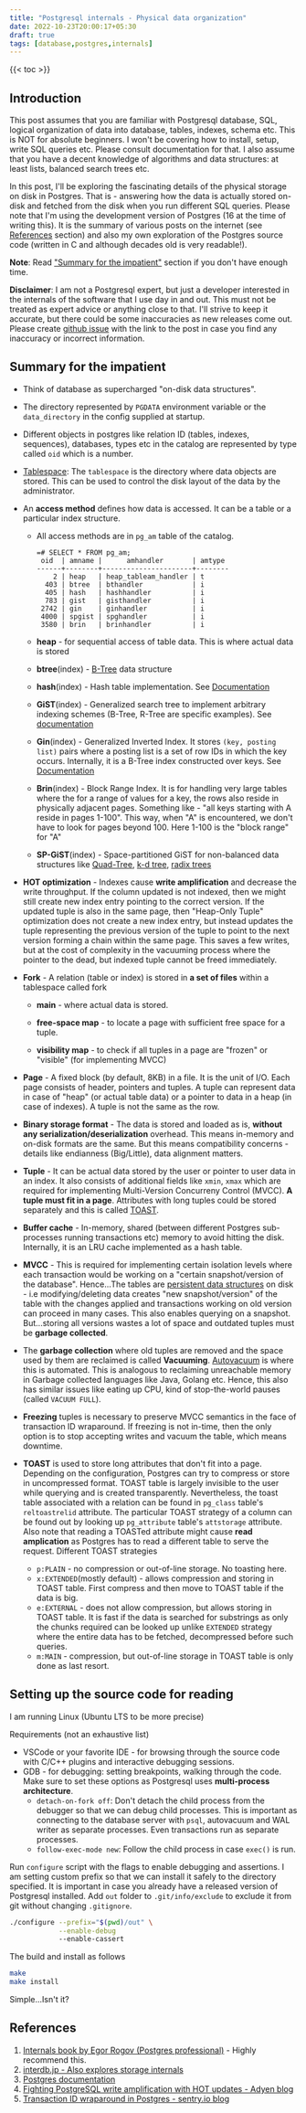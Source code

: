 ```yaml
---
title: "Postgresql internals - Physical data organization"
date: 2022-10-23T20:00:17+05:30
draft: true
tags: [database,postgres,internals]
---
```


{{< toc >}}

## Introduction
This post assumes that you are familiar with Postgresql database, SQL, logical organization of data into database, tables, indexes, schema etc. This is NOT for absolute beginners. I won't be covering how to install, setup, write SQL queries etc. Please consult documentation for that. I also assume that you have a decent knowledge of algorithms and data structures: at least lists, balanced search trees etc.

In this post, I'll be exploring the fascinating details of the physical storage on disk in Postgres. That is - answering how the data is actually stored on-disk and fetched from the disk when you run different SQL queries. Please note that I'm using the development version of Postgres (16 at the time of writing this). It is the summary of various posts on the internet (see [References](#references) section) and also my own exploration of the Postgres source code (written in C and although decades old is very readable!).

**Note**: Read ["Summary for the impatient"](#summary-for-the-impatient) section if you don't have enough time.

**Disclaimer**: I am not a Postgresql expert, but just a developer interested in the internals of the software that I use day in and out. This must not be treated as expert advice or anything close to that. I'll strive to keep it accurate, but there could be some inaccuracies as new releases come out. Please create [github issue](https://github.com/su225/su225.github.io/issues/new) with the link to the post in case you find any inaccuracy or incorrect information.

## Summary for the impatient
* Think of database as supercharged "on-disk data structures".

* The directory represented by `PGDATA` environment variable or the `data_directory` in the config supplied at startup.

* Different objects in postgres like relation ID (tables, indexes, sequences), databases, types etc in the catalog are represented by type called `oid` which is a number.

* [Tablespace](https://www.postgresql.org/docs/current/manage-ag-tablespaces.html): The `tablespace` is the directory where data objects are stored. This can be used to control the disk layout of the data by the administrator.

* An **access method** defines how data is accessed. It can be a table or a particular index structure.

  * All access methods are in `pg_am` table of the catalog.
    ```
    =# SELECT * FROM pg_am;
     oid  | amname |      amhandler       | amtype 
    ------+--------+----------------------+--------
        2 | heap   | heap_tableam_handler | t
      403 | btree  | bthandler            | i
      405 | hash   | hashhandler          | i
      783 | gist   | gisthandler          | i
     2742 | gin    | ginhandler           | i
     4000 | spgist | spghandler           | i
     3580 | brin   | brinhandler          | i
    ``` 

  * **heap** - for sequential access of table data. This is where actual data is stored

  * **btree**(index) - [B-Tree](https://en.wikipedia.org/wiki/B-tree) data structure

  * **hash**(index) - Hash table implementation. See [Documentation](https://www.postgresql.org/docs/current/hash-index.html)

  * **GiST**(index) - Generalized search tree to implement arbitrary indexing schemes (B-Tree, R-Tree are specific examples). See [documentation](https://www.postgresql.org/docs/current/gist-intro.html)

  * **Gin**(index) - Generalized Inverted Index. It stores `(key, posting list)` pairs where a posting list is a set of row IDs in which the key occurs. Internally, it is a B-Tree index constructed over keys. See [Documentation](https://www.postgresql.org/docs/current/gin-intro.html)

  * **Brin**(index) - Block Range Index. It is for handling very large tables where the for a range of values for a key, the rows also reside in physically adjacent pages. Something like - "all keys starting with A reside in pages 1-100". This way, when "A" is encountered, we don't have to look for pages beyond 100. Here 1-100 is the "block range" for "A" 

  * **SP-GiST**(index) - Space-partitioned GiST for non-balanced data structures like [Quad-Tree](https://en.wikipedia.org/wiki/Quadtree), [k-d tree](https://en.wikipedia.org/wiki/K-d_tree), [radix trees](https://en.wikipedia.org/wiki/Radix_tree)

* **HOT optimization** - Indexes cause **write amplification** and decrease the write throughput. If the column updated is not indexed, then we might still create new index entry pointing to the correct version. If the updated tuple is also in the same page, then "Heap-Only Tuple" optimization does not create a new index entry, but instead updates the tuple representing the previous version of the tuple to point to the next version forming a chain within the same page. This saves a few writes, but at the cost of complexity in the vacuuming process where the pointer to the dead, but indexed tuple cannot be freed immediately.

* **Fork** - A relation (table or index) is stored in **a set of files** within a tablespace called fork
  * **main** - where actual data is stored.

  * **free-space map** - to locate a page with sufficient free space for a tuple.

  * **visibility map** - to check if all tuples in a page are "frozen" or "visible" (for implementing MVCC)

* **Page** - A fixed block (by default, 8KB) in a file. It is the unit of I/O. Each page consists of header, pointers and tuples. A tuple can represent data in case of "heap" (or actual table data) or a pointer to data in a heap (in case of indexes). A tuple is not the same as the row.

* **Binary storage format** - The data is stored and loaded as is, **without any serialization/deserialization** overhead. This means in-memory and on-disk formats are the same. But this means compatibility concerns - details like endianness (Big/Little), data alignment matters.

* **Tuple** - It can be actual data stored by the user or pointer to user data in an index. It also consists of additional fields like `xmin`, `xmax` which are required for implementing Multi-Version Concurreny Control (MVCC). **A tuple must fit in a page**. Attributes with long tuples could be stored separately and this is called [TOAST](https://www.postgresql.org/docs/current/storage-toast.html).

* **Buffer cache** - In-memory, shared (between different Postgres sub-processes running transactions etc) memory to avoid hitting the disk. Internally, it is an LRU cache implemented as a hash table.

* **MVCC** - This is required for implementing certain isolation levels where each transaction would be working on a "certain snapshot/version of the database". Hence...The tables are [persistent data structures](https://en.wikipedia.org/wiki/Persistent_data_structure) on disk - i.e modifying/deleting data creates "new snapshot/version" of the table with the changes applied and transactions working on old version can proceed in many cases. This also enables querying on a snapshot. But...storing all versions wastes a lot of space and outdated tuples must be **garbage collected**.

* The **garbage collection** where old tuples are removed and the space used by them are reclaimed is called **Vacuuming**. [Autovacuum](https://www.postgresql.org/docs/current/runtime-config-autovacuum.html) is where this is automated. This is analogous to reclaiming unreachable memory in Garbage collected languages like Java, Golang etc. Hence, this also has similar issues like eating up CPU, kind of stop-the-world pauses (called `VACUUM FULL`).

* **Freezing** tuples is necessary to preserve MVCC semantics in the face of transaction ID wraparound. If freezing is not in-time, then the only option is to stop accepting writes and vacuum the table, which means downtime.

* **TOAST** is used to store long attributes that don't fit into a page. Depending on the configuration, Postgres can try to compress or store in uncompressed format. TOAST table is largely invisible to the user while querying and is created transparently. Nevertheless, the toast table associated with a relation can be found in `pg_class` table's `reltoastrelid` attribute. The particular TOAST strategy of a column can be found out by looking up `pg_attribute` table's `attstorage` attribute. Also note that reading a TOASTed attribute might cause **read amplication** as Postgres has to read a different table to serve the request. Different TOAST strategies
  * `p:PLAIN` - no compression or out-of-line storage. No toasting here.
  * `x:EXTENDED`(mostly default) - allows compression and storing in TOAST table. First compress and then move to TOAST table if the data is big.
  * `e:EXTERNAL` - does not allow compression, but allows storing in TOAST table. It is fast if the data is searched for substrings as only the chunks required can be looked up unlike `EXTENDED` strategy where the entire data has to be fetched, decompressed before such queries.
  * `m:MAIN` - compression, but out-of-line storage in TOAST table is only done as last resort.

## Setting up the source code for reading
I am running Linux (Ubuntu LTS to be more precise)

Requirements (not an exhaustive list)
* VSCode or your favorite IDE - for browsing through the source code with C/C++ plugins and interactive debugging sessions.
* GDB - for debugging: setting breakpoints, walking through the code. Make sure to set these options as Postgresql uses **multi-process architecture**.
  * `detach-on-fork off`: Don't detach the child process from the debugger so that we can debug child processes. This is important as connecting to the database server with `psql`, autovacuum and WAL writer as separate processes. Even transactions run as separate processes.
  * `follow-exec-mode new`: Follow the child process in case `exec()` is run.

Run `configure` script with the flags to enable debugging and assertions. I am setting custom prefix so that we can install it safely to the directory specified. It is important in case you already have a released version of Postgresql installed. Add `out` folder to `.git/info/exclude` to exclude it from git without changing `.gitignore`.
```sh
./configure --prefix="$(pwd)/out" \
			--enable-debug
			--enable-cassert
```
The build and install as follows
```sh
make
make install
```
Simple...Isn't it?

## References
1. [Internals book by Egor Rogov (Postgres professional)](https://edu.postgrespro.com/postgresql_internals-14_parts1-4_en.pdf) - Highly recommend this.
1. [interdb.jp - Also explores storage internals](https://www.interdb.jp/pg/)
1. [Postgres documentation](https://www.postgresql.org/docs/current/catalogs.html)
1. [Fighting PostgreSQL write amplification with HOT updates - Adyen blog](https://www.adyen.com/blog/postgresql-hot-updates)
1. [Transaction ID wraparound in Postgres - sentry.io blog](https://blog.sentry.io/2015/07/23/transaction-id-wraparound-in-postgres/)
